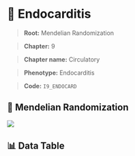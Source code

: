 # 🧪 Endocarditis

> **Root:** Mendelian Randomization

> **Chapter:** 9  

> **Chapter name:** Circulatory

> **Phenotype:** Endocarditis  

> **Code:** `I9_ENDOCARD`

## 🧬 Mendelian Randomization  

<img src="/MR/Figures/Forward/I9_ENDOCARD.png"/>

## 📊 Data Table

<CsvTableMRF src="/public/MR/Data/Forward/I9_ENDOCARD.csv"/>
